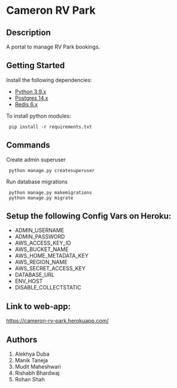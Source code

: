   # Cameron RV Park

## Description

A portal to manage RV Park bookings.

## Getting Started

Install the following dependencies:

* [Python 3.9.x](https://www.python.org/downloads/release/python-3910/)
* [Postgres 14.x](https://www.postgresql.org/download/)
* [Redis 6.x](https://redis.io/download)

To install python modules:
```
 pip install -r requirements.txt
```

## Commands

Create admin superuser
```
 python manage.py createsuperuser
```

Run database migrations
```
 python manage.py makemigrations
 python manage.py migrate
```

## Setup the following Config Vars on Heroku:
* ADMIN_USERNAME
* ADMIN_PASSWORD
* AWS_ACCESS_KEY_ID
* AWS_BUCKET_NAME
* AWS_HOME_METADATA_KEY
* AWS_REGION_NAME
* AWS_SECRET_ACCESS_KEY
* DATABASE_URL
* ENV_HOST
* DISABLE_COLLECTSTATIC

## Link to web-app:
https://cameron-rv-park.herokuapp.com/

## Authors
1. Alekhya Duba
2. Manik Taneja
3. Mudit Maheshwari
4. Rishabh Bhardwaj
5. Rohan Shah

